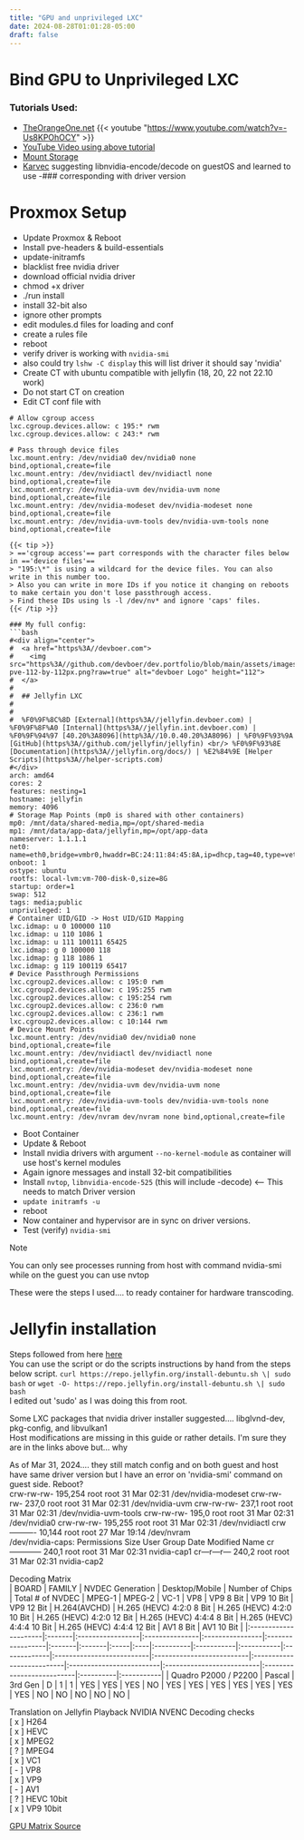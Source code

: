 ```yaml
---
title: "GPU and unprivileged LXC"
date: 2024-08-28T01:01:28-05:00
draft: false
---
```


# Bind GPU to Unprivileged LXC   
### Tutorials Used:   
- [TheOrangeOne.net](https://theorangeone.net/posts/lxc-nvidia-gpu-passthrough/)
{{< youtube "https://www.youtube.com/watch?v=-Us8KPOhOCY" >}}   
- [YouTube Video using above tutorial](https://www.youtube.com/watch?v=-Us8KPOhOCY)   
- [Mount Storage](https://virtualizeeverything.com/2022/05/18/passing-usb-storage-drive-to-proxmox-lxc/)     
- [Karvec](https://blog.maybeits.us) suggesting libnvidia-encode/decode on guestOS and learned to use -### corresponding with driver version   
   
# Proxmox Setup   
- Update Proxmox & Reboot   
- Install pve-headers & build-essentials   
- update-initramfs   
- blacklist free nvidia driver   
- download official nvidia driver   
- chmod +x driver   
- ./run install   
- install 32-bit also   
- ignore other prompts   
- edit modules.d files for loading and conf   
- create a rules file   
- reboot   
- verify driver is working with `nvidia-smi`   
- also could try `lshw -C display` this will list driver it should say 'nvidia'   
- Create CT with ubuntu compatible with jellyfin (18, 20, 22 not 22.10 work)   
- Do not start CT on creation   
- Edit CT conf file with   
   
```
# Allow cgroup access
lxc.cgroup.devices.allow: c 195:* rwm
lxc.cgroup.devices.allow: c 243:* rwm

# Pass through device files
lxc.mount.entry: /dev/nvidia0 dev/nvidia0 none bind,optional,create=file
lxc.mount.entry: /dev/nvidiactl dev/nvidiactl none bind,optional,create=file
lxc.mount.entry: /dev/nvidia-uvm dev/nvidia-uvm none bind,optional,create=file
lxc.mount.entry: /dev/nvidia-modeset dev/nvidia-modeset none bind,optional,create=file
lxc.mount.entry: /dev/nvidia-uvm-tools dev/nvidia-uvm-tools none bind,optional,create=file

{{< tip >}}
> =='cgroup access'== part corresponds with the character files below in =='device files'==   
> "195:\*" is using a wildcard for the device files. You can also write in this number too.   
> Also you can write in more IDs if you notice it changing on reboots to make certain you don't lose passthrough access.   
> Find these IDs using ls -l /dev/nv* and ignore 'caps' files.   
{{< /tip >}}

### My full config:
```bash
#<div align="center">
#  <a href="https%3A//devboer.com">
#    <img src="https%3A//github.com/devboer/dev.portfolio/blob/main/assets/images/logo-pve-112-by-112px.png?raw=true" alt="devboer Logo" height="112">
#  </a>
#
#  ## Jellyfin LXC
#
#
#  %F0%9F%8C%8D [External](https%3A//jellyfin.devboer.com) | %F0%9F%8F%A0 [Internal](https%3A//jellyfin.int.devboer.com) | %F0%9F%94%97 [40.20%3A8096](http%3A//10.0.40.20%3A8096) | %F0%9F%93%9A [GitHub](https%3A//github.com/jellyfin/jellyfin) <br/> %F0%9F%93%8E [Documentation](https%3A//jellyfin.org/docs/) | %E2%84%9E [Helper Scripts](https%3A//helper-scripts.com)
#</div>
arch: amd64
cores: 2
features: nesting=1
hostname: jellyfin
memory: 4096
# Storage Map Points (mp0 is shared with other containers)
mp0: /mnt/data/shared-media,mp=/opt/shared-media
mp1: /mnt/data/app-data/jellyfin,mp=/opt/app-data
nameserver: 1.1.1.1
net0: name=eth0,bridge=vmbr0,hwaddr=BC:24:11:84:45:8A,ip=dhcp,tag=40,type=veth
onboot: 1
ostype: ubuntu
rootfs: local-lvm:vm-700-disk-0,size=8G
startup: order=1
swap: 512
tags: media;public
unprivileged: 1
# Container UID/GID -> Host UID/GID Mapping
lxc.idmap: u 0 100000 110
lxc.idmap: u 110 1086 1
lxc.idmap: u 111 100111 65425
lxc.idmap: g 0 100000 118
lxc.idmap: g 118 1086 1
lxc.idmap: g 119 100119 65417
# Device Passthrough Permissions
lxc.cgroup2.devices.allow: c 195:0 rwm
lxc.cgroup2.devices.allow: c 195:255 rwm
lxc.cgroup2.devices.allow: c 195:254 rwm
lxc.cgroup2.devices.allow: c 236:0 rwm
lxc.cgroup2.devices.allow: c 236:1 rwm
lxc.cgroup2.devices.allow: c 10:144 rwm
# Device Mount Points
lxc.mount.entry: /dev/nvidia0 dev/nvidia0 none bind,optional,create=file
lxc.mount.entry: /dev/nvidiactl dev/nvidiactl none bind,optional,create=file
lxc.mount.entry: /dev/nvidia-modeset dev/nvidia-modeset none bind,optional,create=file
lxc.mount.entry: /dev/nvidia-uvm dev/nvidia-uvm none bind,optional,create=file
lxc.mount.entry: /dev/nvidia-uvm-tools dev/nvidia-uvm-tools none bind,optional,create=file
lxc.mount.entry: /dev/nvram dev/nvram none bind,optional,create=file

```
- Boot Container   
- Update & Reboot   
- Install nvidia drivers with argument `--no-kernel-module` as container will use host's kernel modules   
- Again ignore messages and install 32-bit compatibilities   
- Install `nvtop`, `libnvidia-encode-525` (this will include -decode) ⟵ This needs to match Driver version   
- `update initramfs -u`   
- reboot   
- Now container and hypervisor are in sync on driver versions.   
- Test (verify) `nvidia-smi`   
   
> [!Note]   
> You can only see processes running from host with command nvidia-smi while on the guest you can use nvtop   

These were the steps I used.... to ready container for hardware transcoding.   
# Jellyfin installation   
Steps followed from here [here](https://jellyfin.org/docs/general/installation/linux/#ubuntu-repository)   
You can use the script or do the scripts instructions by hand from the steps below script.
`curl https://repo.jellyfin.org/install-debuntu.sh \| sudo bash`
or
`wget -O- https://repo.jellyfin.org/install-debuntu.sh \| sudo bash`   
I edited out 'sudo' as I was doing this from root.   
   
Some LXC packages that nvidia driver installer suggested…. libglvnd-dev, pkg-config, and libvulkan1   
Host modifications are missing in this guide or rather details. I'm sure they are in the links above but… why   
   
As of Mar 31, 2024…. they still match config and on both guest and host have same driver version but I have an error on 'nvidia-smi' command on guest side. Reboot?   
crw-rw-rw-  195,254 root root  31 Mar 02:31  /dev/nvidia-modeset
crw-rw-rw-    237,0 root root  31 Mar 02:31  /dev/nvidia-uvm
crw-rw-rw-    237,1 root root  31 Mar 02:31  /dev/nvidia-uvm-tools
crw-rw-rw-    195,0 root root  31 Mar 02:31  /dev/nvidia0
crw-rw-rw-  195,255 root root  31 Mar 02:31  /dev/nvidiactl
crw———-   10,144 root root  27 Mar 19:14  /dev/nvram   
/dev/nvidia-caps:
Permissions  Size User Group Date Modified Name
cr————  240,1 root root  31 Mar 02:31  nvidia-cap1
cr—r—r—  240,2 root root  31 Mar 02:31  nvidia-cap2   
   
Decoding Matrix   
|                BOARD | FAMILY | NVDEC Generation | Desktop/Mobile | Number of Chips | Total # of NVDEC | MPEG-1 | MPEG-2 | VC-1 | VP8 | VP9 8 Bit | VP9 10 Bit | VP9 12 Bit | H.264(AVCHD) | H.265 (HEVC) 4:2:0  8 Bit | H.265 (HEVC) 4:2:0 10 Bit | H.265 (HEVC) 4:2:0 12 Bit | H.265 (HEVC) 4:4:4 8 Bit | H.265 (HEVC) 4:4:4 10 Bit | H.265 (HEVC) 4:4:4 12 Bit | AV1 8 Bit | AV1 10 Bit |
|:---------------------|:-------|:-----------------|:---------------|:----------------|:-----------------|:-------|:-------|:-----|:----|:----------|:-----------|:-----------|:-------------|:--------------------------|:--------------------------|:--------------------------|:-------------------------|:--------------------------|:--------------------------|:----------|:-----------|
| Quadro P2000 / P2200 | Pascal |          3rd Gen |              D |               1 |                1 |    YES |    YES |  YES |  NO |       YES |        YES |        YES |          YES |                       YES |                       YES |                       YES |                       NO |                        NO |                        NO |        NO |         NO |

Translation on Jellyfin Playback NVIDIA NVENC Decoding checks   
[ x ] H264   
[ x ] HEVC   
[ x ] MPEG2   
[ ? ] MPEG4   
[ x ] VC1   
[ - ] VP8   
[ x ] VP9   
[ - ] AV1   
[ ? ] HEVC 10bit   
[ x ] VP9 10bit   
   
[GPU Matrix Source](https://developer.nvidia.com/video-encode-and-decode-gpu-support-matrix-new) 